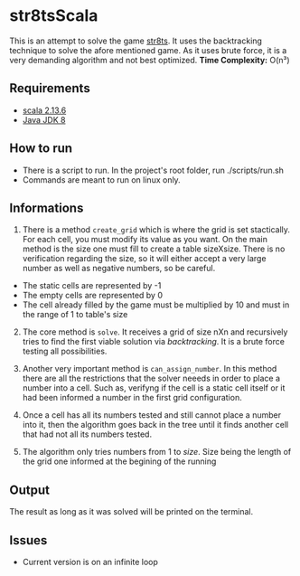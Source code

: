 # str8tsScala

This is an attempt to solve the game [str8ts](https://www.janko.at/Raetsel/Straights/index.htm). It uses the backtracking technique to solve the afore mentioned game. As it uses brute force, it is a very demanding algorithm and not best optimized.
__Time Complexity:__ O(n³)

## Requirements
- [scala 2.13.6](https://www.scala-lang.org/download/2.13.6.html)
- [Java JDK 8](http://www.oracle.com/technetwork/pt/java/javase/downloads/jdk8-downloads-2133151.html)

## How to run
- There is a script to run. In the project's root folder, run ./scripts/run.sh
- Commands are meant to run on linux only.

## Informations
1. There is a method `create_grid` which is where the grid is set stactically. For each cell, you must modify its value as you want.
On the main method is the size one must fill to create a table sizeXsize. There is no verification regarding the size, so it will either accept a very large number as well as negative numbers, so be careful.

- The static cells are represented by -1
- The empty cells are represented by 0
- The cell already filled by the game must be multiplied by 10 and must in the range of 1 to table's size

2. The core method is `solve`. It receives a grid of size nXn and recursively tries to find the first viable solution via _backtracking_. It is a brute force testing all possibilities.

3. Another very important method is `can_assign_number`. In this method there are all the restrictions that the solver neeeds in order to place a number into a cell. Such as, verifyng if the cell is a static cell itself or it had been informed a number in the first grid configuration.

4. Once a cell has all its numbers tested and still cannot place a number into it, then the algorithm goes back in the tree until it finds another cell that had not all its numbers tested.

5. The algorithm only tries numbers from 1 to _size_. Size being the length of the grid one informed at the begining of the running

## Output
The result as long as it was solved will be printed on the terminal.

## Issues
- Current version is on an infinite loop
